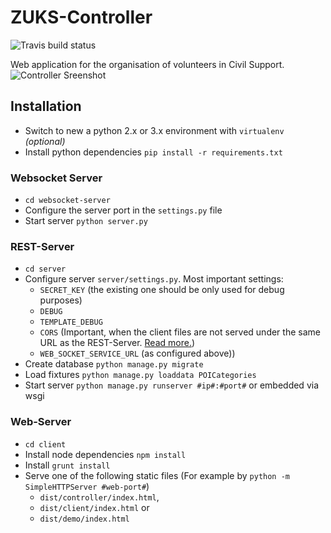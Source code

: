 ZUKS-Controller
===============
![Travis build status](https://travis-ci.org/Eldorado234/ZUKS-Controller.svg?branch=master)

Web application for the organisation of volunteers in Civil Support.
![Controller Sreenshot](https://raw.githubusercontent.com/Eldorado234/ZUKS-Controller/master/Images/controller-screenshot-01.png)

## Installation
- Switch to new a python 2.x or 3.x environment with `virtualenv` _(optional)_
- Install python dependencies `pip install -r requirements.txt`

### Websocket Server
- `cd websocket-server`
- Configure the server port in the `settings.py` file
- Start server `python server.py`

### REST-Server
- `cd server`
- Configure server `server/settings.py`. Most important settings:
	- `SECRET_KEY` (the existing one should be only used for debug purposes)
	- `DEBUG`
	- `TEMPLATE_DEBUG`
	- `CORS` (Important, when the client files are not served under the same URL as the REST-Server. [Read more.](https://github.com/ottoyiu/django-cors-headers#configuration))
	- `WEB_SOCKET_SERVICE_URL` (as configured above))
- Create database `python manage.py migrate`
- Load fixtures `python manage.py loaddata POICategories`
- Start server `python manage.py runserver #ip#:#port#` or embedded via wsgi

### Web-Server
- `cd client`
- Install node dependencies `npm install`
- Install `grunt install`
- Serve one of the following static files (For example by `python -m SimpleHTTPServer #web-port#`)
	-  `dist/controller/index.html`, 
	- `dist/client/index.html` or 
	- `dist/demo/index.html`